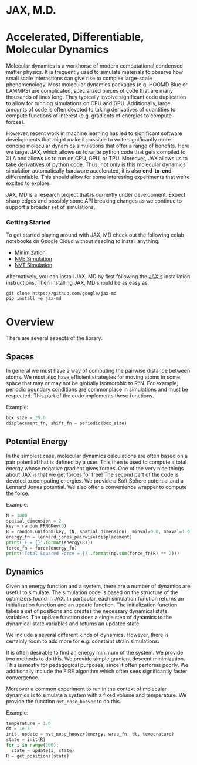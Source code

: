 # JAX, M.D.

# Accelerated, Differentiable, Molecular Dynamics

Molecular dynamics is a workhorse of modern computational condensed matter
physics. It is frequently used to simulate materials to observe how small scale
interactions can give rise to complex large-scale phenomenology. Most molecular
dynamics packages (e.g. HOOMD Blue or LAMMPS) are complicated, specialized
pieces of code that are many thousands of lines long. They typically involve
significant code duplication to allow for running simulations on CPU and GPU.
Additionally, large amounts of code is often devoted to taking derivatives
of quantities to compute functions of interest (e.g. gradients of energies
to compute forces).

However, recent work in machine learning has led to significant software
developments that might make it possible to write significantly more concise
molecular dynamics simulations that offer a range of benefits. Here we target
JAX, which allows us to write python code that gets compiled to XLA and allows
us to run on CPU, GPU, or TPU. Moreover, JAX allows us to take derivatives of
python code. Thus, not only is this molecular dynamics simulation automatically
hardware accelerated, it is also __end-to-end__ differentiable. This should
allow for some interesting experiments that we're excited to explore.

JAX, MD is a research project that is currently under development. Expect
sharp edges and possibly some API breaking changes as we continue to support
a broader set of simulations.

### Getting Started

To get started playing around with JAX, MD check out the following colab
notebooks on Google Cloud without needing to install anything.

- [Minimization](https://colab.research.google.com/github/google/jax-md/blob/master/notebooks/minimization.ipynb)
- [NVE Simulation](https://colab.research.google.com/github/google/jax-md/blob/master/notebooks/nve_simulation.ipynb)
- [NVT Simulation](https://colab.research.google.com/github/google/jax-md/blob/master/notebooks/nvt_simulation.ipynb)

Alternatively, you can install JAX, MD by first following the [JAX's](https://www.github.com/google/jax/)
installation instructions. Then installing JAX, MD should be as easy as,

```
git clone https://github.com/google/jax-md
pip install -e jax-md
```

# Overview

There are several aspects of the library.

## Spaces

In general we must have a way of computing the pairwise distance between atoms.
We must also have efficient strategies for moving atoms in some space that may
or may not be globally isomorphic to R^N. For example, periodic boundary
conditions are commonplace in simulations and must be respected. This part of
the code implements these functions.

Example:

```python
box_size = 25.0
displacement_fn, shift_fn = periodic(box_size)
```

## Potential Energy

In the simplest case, molecular dynamics calculations are often based on a pair
potential that is defined by a user. This then is used to compute a total energy
whose negative gradient gives forces. One of the very nice things about JAX is
that we get forces for free! The second part of the code is devoted to computing
energies. We provide a Soft Sphere potential and a Lennard Jones potential. We
also offer a convenience wrapper to compute the force.

Example:

```python
N = 1000
spatial_dimension = 2
key = random.PRNGKey(0)
R = random.uniform(key, (N, spatial_dimension), minval=0.0, maxval=1.0)
energy_fn = lennard_jones_pairwise(displacement)
print('E = {}'.format(energy(R)))
force_fn = force(energy_fn)
print('Total Squared Force = {}'.format(np.sum(force_fn(R) ** 2)))
```

## Dynamics

Given an energy function and a system, there are a number of dynamics are useful
to simulate. The simulation code is based on the structure of the optimizers
found in JAX. In particular, each simulation function returns an initialization
function and an update function. The initialization function takes a set of
positions and creates the necessary dynamical state variables. The update
function does a single step of dynamics to the dynamical state variables and
returns an updated state.

We include a several different kinds of dynamics. However, there is certainly room
to add more for e.g. constaint strain simulations.

It is often desirable to find an energy minimum of the system. We provide
two methods to do this. We provide simple gradient descent minimization. This is
mostly for pedagogical purposes, since it often performs poorly. We additionally
include the FIRE algorithm which often sees significantly faster convergence.

Moreover a common experiment to run in the context of molecular dynamics is to
simulate a system with a fixed volume and temperature. We provide the function
`nvt_nose_hoover` to do this.

Example:

```python
temperature = 1.0
dt = 1e-3
init, update = nvt_nose_hoover(energy, wrap_fn, dt, temperature)
state = init(R)
for i in range(100):
  state = update(i, state)
R = get_positions(state)
```

